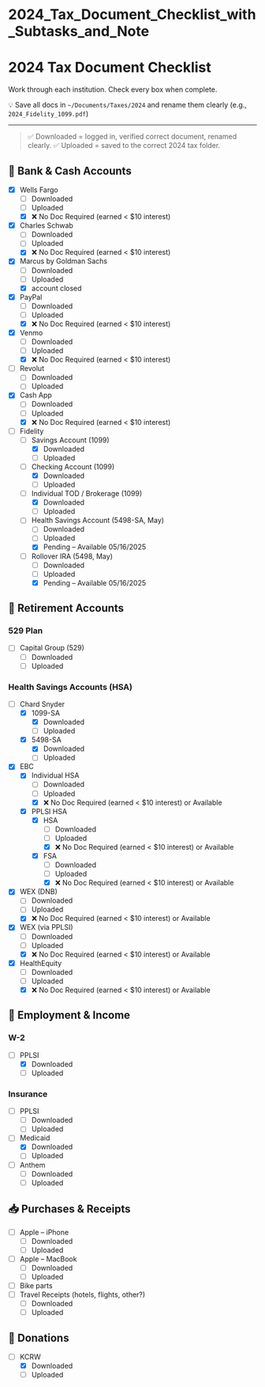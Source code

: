# 2024_Tax_Document_Checklist_with_Subtasks_and_Note

# 2024 Tax Document Checklist

Work through each institution. Check every box when complete.

💡 Save all docs in `~/Documents/Taxes/2024` and rename them clearly (e.g., `2024_Fidelity_1099.pdf`)

---

> ✅ Downloaded = logged in, verified correct document, renamed clearly.
✅ Uploaded = saved to the correct 2024 tax folder.
> 

## 🏦 Bank & Cash Accounts

- [x]  Wells Fargo
    - [ ]  Downloaded
    - [ ]  Uploaded
    - [x]  ❌ No Doc Required (earned < $10 interest)
- [x]  Charles Schwab
    - [ ]  Downloaded
    - [ ]  Uploaded
    - [x]  ❌ No Doc Required (earned < $10 interest)
- [x]  Marcus by Goldman Sachs
    - [ ]  Downloaded
    - [ ]  Uploaded
    - [x]  account closed
- [x]  PayPal
    - [ ]  Downloaded
    - [ ]  Uploaded
    - [x]  ❌ No Doc Required (earned < $10 interest)
- [x]  Venmo
    - [ ]  Downloaded
    - [ ]  Uploaded
    - [x]  ❌ No Doc Required (earned < $10 interest)
- [ ]  Revolut
    - [ ]  Downloaded
    - [ ]  Uploaded
- [x]  Cash App
    - [ ]  Downloaded
    - [ ]  Uploaded
    - [x]  ❌ No Doc Required (earned < $10 interest)
- [ ]  Fidelity
    - [ ]  Savings Account (1099)
        - [x]  Downloaded
        - [ ]  Uploaded
    - [ ]  Checking Account (1099)
        - [x]  Downloaded
        - [ ]  Uploaded
    - [ ]  Individual TOD / Brokerage (1099)
        - [x]  Downloaded
        - [ ]  Uploaded
    - [ ]  Health Savings Account (5498-SA, May)
        - [ ]  Downloaded
        - [ ]  Uploaded
        - [x]  Pending – Available 05/16/2025
    - [ ]  Rollover IRA (5498, May)
        - [ ]  Downloaded
        - [ ]  Uploaded
        - [x]  Pending – Available 05/16/2025

## 💼 Retirement Accounts

### 529 Plan

- [ ]  Capital Group (529)
    - [ ]  Downloaded
    - [ ]  Uploaded

### Health Savings Accounts (HSA)

- [ ]  Chard Snyder
    - [x]  1099-SA
        - [x]  Downloaded
        - [ ]  Uploaded
    - [x]  5498-SA
        - [x]  Downloaded
        - [ ]  Uploaded
- [x]  EBC
    - [x]  Individual HSA
        - [ ]  Downloaded
        - [ ]  Uploaded
        - [x]  ❌ No Doc Required (earned < $10 interest) or Available
    - [x]  PPLSI HSA
        - [x]  HSA
            - [ ]  Downloaded
            - [ ]  Uploaded
            - [x]  ❌ No Doc Required (earned < $10 interest) or Available
        - [x]  FSA
            - [ ]  Downloaded
            - [ ]  Uploaded
            - [x]  ❌ No Doc Required (earned < $10 interest) or Available
- [x]  WEX (DNB)
    - [ ]  Downloaded
    - [ ]  Uploaded
    - [x]  ❌ No Doc Required (earned < $10 interest) or Available
- [x]  WEX (via PPLSI)
    - [ ]  Downloaded
    - [ ]  Uploaded
    - [x]  ❌ No Doc Required (earned < $10 interest) or Available
- [x]  HealthEquity
    - [ ]  Downloaded
    - [ ]  Uploaded
    - [x]  ❌ No Doc Required (earned < $10 interest) or Available

## 🧾 Employment & Income

### W-2

- [ ]  PPLSI
    - [x]  Downloaded
    - [ ]  Uploaded

### Insurance

- [ ]  PPLSI
    - [ ]  Downloaded
    - [ ]  Uploaded
- [ ]  Medicaid
    - [x]  Downloaded
    - [ ]  Uploaded
- [ ]  Anthem
    - [ ]  Downloaded
    - [ ]  Uploaded

## 📥 Purchases & Receipts

- [ ]  Apple – iPhone
    - [ ]  Downloaded
    - [ ]  Uploaded
- [ ]  Apple – MacBook
    - [ ]  Downloaded
    - [ ]  Uploaded
- [ ]  Bike parts
- [ ]  Travel Receipts (hotels, flights, other?)
    - [ ]  Downloaded
    - [ ]  Uploaded

## 🎁 Donations

- [ ]  KCRW
    - [x]  Downloaded
    - [ ]  Uploaded